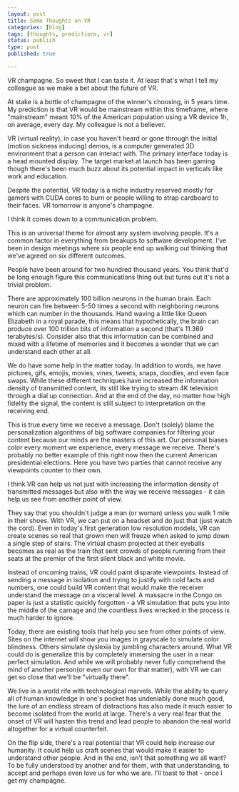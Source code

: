 ```yaml
---
layout: post
title: Some Thoughts on VR
categories: [blog]
tags: [thoughts, predictions, vr]
status: publish
type: post
published: true

---
```


VR champagne. So sweet that I can taste it. At least that's what I tell my colleague as we make a bet about the future of VR.

At stake is a bottle of champagne of the winner's choosing, in 5 years time. My prediction is that VR would be mainstream within this timeframe, where "mainstream" meant 10% of the American population using a VR device 1h, on average, every day. My colleague is not a believer.

VR (virtual reality), in case you haven't heard or gone through the initial (motion sickness inducing) demos, is a computer generated 3D environment that a person can interact with. The primary interface today is a head mounted display. The target market at launch has been gaming though there's been much buzz about its potential impact in verticals like work and education.

Despite the potential, VR today is a niche industry reserved mostly for gamers with CUDA cores to burn or people willing to strap cardboard to their faces. VR tomorrow is anyone's champagne.

I think it comes down to a communication problem.

This is an universal theme for almost any system involving people. It's a common factor in everything from breakups to software development. I've been in design meetings where six people end up walking out thinking that we've agreed on six different outcomes.

People have been around for two hundred thousand years. You think that'd be long enough figure this communications thing out but turns out it's not a trivial problem.

There are approximately 100 billion neurons in the human brain. Each neuron can fire between 5-50 times a second with neighboring neurons which can number in the thousands. Hand waving a little like Queen Elizabeth in a royal parade, this means that hypothetically, the brain can produce over 100 trillion bits of information a second (that's 11.369 terabytes/s). Consider also that this information can be combined and mixed with a lifetime of memories and it becomes a wonder that we can understand each other at all.

We do have some help in the matter today. In addition to words, we have pictures, gifs, emojis,  movies, vines, tweets, snaps, doodles, and even face swaps. While these different techniques have increased the information density of transmitted content, its still like trying to stream 4K television through a dial up connection. And at the end of the day, no matter how high fidelity the signal, the content is still subject to interpretation on the receiving end.

This is true every time we receive a message. Don't (solely) blame the personalization algorithms of big software companies for filtering your content because our minds are the masters of this art. Our personal biases color every moment we experience, every message we receive. There's probably no better example of this right now then the current American presidential elections. Here you have two parties that cannot receive any viewpoints counter to their own.

I think VR can help us not just with increasing the information density of transmitted messages but also with the way we receive messages - it can help us see from another point of view.

They say that you shouldn't judge a man (or woman) unless you walk 1 mile in their shoes. With VR, we can put on a headset and do just that (just watch the cord). Even in today's first generation low resolution models, VR can create scenes so real that grown men will freeze when asked to jump down a single step of stairs. The virtual chasm projected at their eyeballs becomes as real as the  train that sent crowds of people running from their seats at the premier of the first silent black and white movie.

Instead of oncoming trains, VR could paint disparate viewpoints. Instead of sending a message in isolation and trying to justify with cold facts and numbers, one could build VR content that would make the receiver understand the message on a visceral level. A massacre in the Congo on paper is just a statistic quickly forgotten - a VR simulation that puts you into the middle of the carnage and the countless lives wrecked in the process is much harder to ignore.

Today, there are existing tools that help you see from other points of view. Sites on the internet will show you images in grayscale to simulate color blindness. Others simulate dyslexia by jumbling characters around. What VR could do is generalize this by completely immersing the user in a near perfect simulation. And while we will probably never fully comprehend the mind of another person(or even our own for that matter), with VR we can get so close that we'll be "virtually there".

We live in a world rife with technological marvels. While the ability to query all of human knowledge in one's pocket has undeniably done much good, the lure of an endless stream of distractions has also made it much easier to become isolated from the world at large. There's a very real fear that the onset of VR will hasten this trend and lead people to abandon the real world altogether for a virtual counterfeit.

On the flip side, there's a real potential that VR could  help increase our humanity. It could help us craft scenes that would make it easier to understand other people. And in the end, isn't that something we all want? To be fully understood by another and for them, with that understanding, to accept and perhaps even love us for who we are. I'll toast to that - once I get my champagne.
